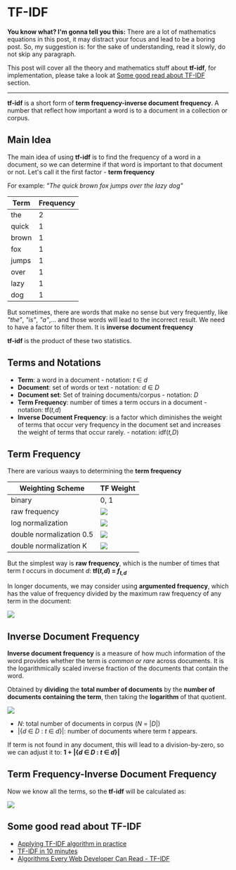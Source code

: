 # TF-IDF

**You know what? I'm gonna tell you this:** There are a lot of mathematics equations in this post, it may distract your focus and lead to be a boring post. So, my suggestion is: for the sake of understanding, read it slowly, do not skip any paragraph.

This post will cover all the theory and mathematics stuff about **tf-idf**, for implementation, please take a look at [Some good read about TF-IDF](some-good-read-about-tf-idf) section.

---

**tf-idf** is a short form of **term frequency-inverse document frequency**. A number that reflect how important a word is to a document in a collection or corpus.

## Main Idea

The main idea of using **tf-idf** is to find the frequency of a word in a document, so we can determine if that word is important to that document or not. Let's call it the first factor - **term frequency**

For example: _"The quick brown fox jumps over the lazy dog"_

| Term  | Frequency |
|-------|-----------|
| the   | 2         |
| quick | 1         |
| brown | 1         |
| fox   | 1         |
| jumps | 1         |
| over  | 1         |
| lazy  | 1         |
| dog   | 1         |

But sometimes, there are words that make no sense but very frequently, like _"the"_, _"is"_, _"a"_,... and those words will lead to the incorrect result. We need to have a factor to filter them. It is **inverse document frequency**

**tf-idf** is the product of these two statistics.

## Terms and Notations

- **Term**: a word in a document - notation: _t_ ∈ _d_
- **Document**: set of words or text - notation: _d_ ∈ _D_
- **Document set**: Set of training documents/corpus - notation: _D_
- **Term Frequency**: number of times a term occurs in a document - notation: tf(_t,d_)
- **Inverse Document Frequency**: is a factor which diminishes the weight of terms that occur very frequency in the document set and increases the weight of terms that occur rarely. - notation: idf(_t,D_)

## Term Frequency

There are various waays to determining the **term frequency**

| Weighting Scheme         | TF Weight                                                                                             |
|--------------------------|-------------------------------------------------------------------------------------------------------|
| binary                   | 0, 1                                                                                                  |
| raw frequency            | ![](https://wikimedia.org/api/rest_v1/media/math/render/svg/69faba5875c1ba7d6a3820c813ba22fba35185f5) |
| log normalization        | ![](https://wikimedia.org/api/rest_v1/media/math/render/svg/2cad2149163c77d9c4bd900ba06ebdc259c38810) |
| double normalization 0.5 | ![](https://wikimedia.org/api/rest_v1/media/math/render/svg/45badc1c70ec2caa00ed8c21ed75bd9f8d3e650c) |
| double normalization K   | ![](https://wikimedia.org/api/rest_v1/media/math/render/svg/65b776d7a3f8e42f15c880fb7582282b987684fe) |

But the simplest way is **raw frequency**, which is the number of times that term _t_ occurs in document _d_: **tf(_t,d_) = _f_<sub>_t,d_</sub>**

In longer documents, we may consider using **argumented frequency**, which has the value of frequency divided by the maximum raw frequency of any term in the document:

![](https://wikimedia.org/api/rest_v1/media/math/render/svg/da4be29a89f4c67ff5a8ad0c7355df1aff67a65b)

## Inverse Document Frequency

**Inverse document frequency** is a measure of how much information of the word provides whether the term is _common or rare_ across documents. It is the logarithmically scaled inverse fraction of the documents that contain the word.

Obtained by **dividing** the **total number of documents** by the **number of documents containing the term**, then taking the **logarithm** of that quotient.

![](https://wikimedia.org/api/rest_v1/media/math/render/svg/ac67bc0f76b5b8e31e842d6b7d28f8949dab7937)

- _N_: total number of documents in corpus (_N_ = |_D_|)
- |{_d_ ∈ _D_ : _t_ ∈ _d_}|: number of documents where term _t_ appears.

If term is not found in any document, this will lead to a division-by-zero, so we can adjust it to: **1 + |{_d_ ∈ _D_ : _t_ ∈ _d_}|**

## Term Frequency-Inverse Document Frequency

Now we know all the terms, so the **tf-idf** will be calculated as:

![](https://wikimedia.org/api/rest_v1/media/math/render/svg/10109d0e60cc9d50a1ea2f189bac0ac29a030a00)

## Some good read about TF-IDF

- [Applying TF-IDF algorithm in practice](https://plumbr.eu/blog/programming/applying-tf-idf-algorithm-in-practice)
- [TF-IDF in 10 minutes](http://michaelerasm.us/tf-idf-in-10-minutes/)
- [Algorithms Every Web Developer Can Read - TF-IDF](https://lizrush.gitbooks.io/algorithms-for-webdevs-ebook/content/chapters/tf-idf.html)
